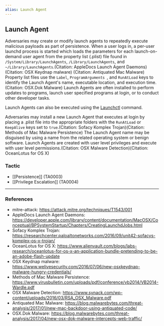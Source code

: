 ```yaml
---
alias: Launch Agent
---
```


## Launch Agent

Adversaries may create or modify launch agents to repeatedly execute malicious payloads as part of persistence. When a user logs in, a per-user launchd process is started which loads the parameters for each launch-on-demand user agent from the property list (.plist) file found in <code>/System/Library/LaunchAgents</code>, <code>/Library/LaunchAgents</code>, and <code>~/Library/LaunchAgents</code>.(Citation: AppleDocs Launch Agent Daemons)(Citation: OSX Keydnap malware) (Citation: Antiquated Mac Malware) Property list files use the <code>Label</code>, <code>ProgramArguments </code>, and <code>RunAtLoad</code> keys to identify the Launch Agent's name, executable location, and execution time.(Citation: OSX.Dok Malware) Launch Agents are often installed to perform updates to programs, launch user specified programs at login, or to conduct other developer tasks.

 Launch Agents can also be executed using the [Launchctl](https://attack.mitre.org/techniques/T1569/001) command.
 
Adversaries may install a new Launch Agent that executes at login by placing a .plist file into the appropriate folders with the <code>RunAtLoad</code> or <code>KeepAlive</code> keys set to <code>true</code>.(Citation: Sofacy Komplex Trojan)(Citation: Methods of Mac Malware Persistence) The Launch Agent name may be disguised by using a name from the related operating system or benign software. Launch Agents are created with user level privileges and execute with user level permissions.(Citation: OSX Malware Detection)(Citation: OceanLotus for OS X) 


### Tactic

- [[Persistence]] (TA0003)
- [[Privilege Escalation]] (TA0004)


---
### References

- mitre-attack: https://attack.mitre.org/techniques/T1543/001
- AppleDocs Launch Agent Daemons: https://developer.apple.com/library/content/documentation/MacOSX/Conceptual/BPSystemStartup/Chapters/CreatingLaunchdJobs.html
- Sofacy Komplex Trojan: https://researchcenter.paloaltonetworks.com/2016/09/unit42-sofacys-komplex-os-x-trojan/
- OceanLotus for OS X: https://www.alienvault.com/blogs/labs-research/oceanlotus-for-os-x-an-application-bundle-pretending-to-be-an-adobe-flash-update
- OSX Keydnap malware: https://www.welivesecurity.com/2016/07/06/new-osxkeydnap-malware-hungry-credentials/
- Methods of Mac Malware Persistence: https://www.virusbulletin.com/uploads/pdf/conference/vb2014/VB2014-Wardle.pdf
- OSX Malware Detection: https://www.synack.com/wp-content/uploads/2016/03/RSA_OSX_Malware.pdf
- Antiquated Mac Malware: https://blog.malwarebytes.com/threat-analysis/2017/01/new-mac-backdoor-using-antiquated-code/
- OSX.Dok Malware: https://blog.malwarebytes.com/threat-analysis/2017/04/new-osx-dok-malware-intercepts-web-traffic/
